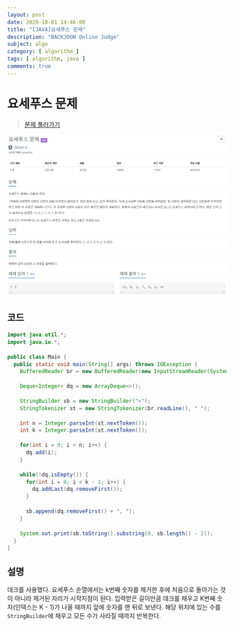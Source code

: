 ```yaml
---
layout: post
date: 2020-10-01 14:46:00
title: "[JAVA]요세푸스 문제"
description: "BACKJOON Online Judge"
subject: algo
category: [ algorithm ]
tags: [ algorithm, java ]
comments: true
---
```


# 요세푸스 문제

> [문제 풀러가기](https://acmicpc.net/problem/1158)

![1158](/assets/img/algo/1158.png)

## 코드

```java
import java.util.*;
import java.io.*;

public class Main {
  public static void main(String[] args) throws IOException {
    BufferedReader br = new BufferedReader(new InputStreamReader(System.in));

    Deque<Integer> dq = new ArrayDeque<>();

    StringBuilder sb = new StringBuilder("<");
    StringTokenizer st = new StringTokenizer(br.readLine(), " ");

    int n = Integer.parseInt(st.nextToken());
    int k = Integer.parseInt(st.nextToken());

    for(int i = 0; i < n; i++) {
      dq.add(i);
    }

    while(!dq.isEmpty()) {
      for(int i = 0; i < k - 1; i++) {
        dq.addLast(dq.removeFirst());
      }

      sb.append(dq.removeFirst() + ", ");
    }

    System.out.print(sb.toString().substring(0, sb.length() - 2));
  }
}
```

## 설명

데크를 사용했다. 요세푸스 순열에서는 k번째 숫자를 제거한 후에 처음으로 돌아가는 것이 아니라 제거된 자리가 시작지점이 된다. 입력받은 길이만큼 데크를 채우고 K번째 숫자(인덱스는 K - 1)가 나올 때까지 앞에 숫자를 맨 뒤로 보낸다. 해당 위치에 있는 수를 `StringBuilder`에 채우고 모든 수가 사라질 때까지 반복한다.
